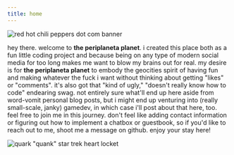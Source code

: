 ```yaml
---
title: home
---
```


![red hot chili peppers dot com banner](/img/pepperbanner.gif "do people still listen to rhcp")  
  
hey there. welcome to **the periplaneta planet**. i created this place
both as a fun little coding project and because being on any type of
modern social media for too long makes me want to blow my brains out
for real. my desire is for **the periplaneta planet** to embody the geocities
spirit of having fun and making whatever the fuck i want without
thinking about getting "likes" or "comments". it's also got that
"kind of ugly," "doesn't really know how to code" endearing swag. not entirely
sure what'll end up here aside from word-vomit personal blog posts, but i might
end up venturing into (really small-scale, janky) gamedev, in which
case i'll post about that here, too. feel free to join me in this journey.
don't feel like adding contact information or figuring out how to implement
a chatbox or guestbook, so if you'd like to reach out to me, shoot me a message
on github. enjoy your stay here!  
  
![quark "quank" star trek heart locket](/img/quank.gif "quank")
